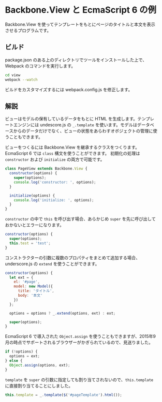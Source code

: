 Backbone.View と EcmaScript 6 の例
=================================

Backbone.View を使ってテンプレートをもとにページのタイトルと本文を表示させるプログラムです。

ビルド
-----

package.json のある上のディレクトリでツールをインストールした上で、Webpack のコマンドを実行します。

```bash
cd view
webpack --watch
```

ビルドをカスタマイズするには webpack.config.js を修正します。


解説
----

ビューはモデルの保有しているデータをもとに HTML を生成します。テンプレートエンジンには undescore.js の `_.template` を使います。モデルはデータベースからのデータだけでなく、ビューの状態をあらわすオボジェクトの管理に使うこともできます。

ビューをつくるには Backbone.View を継承するクラスをつくります。EcmaScript 6 では `class` 構文を使うことができます。
初期化の処理は `constructor` および `initialize` の両方で可能です。

```javascript
class PageView extends Backbone.View {
  constructor(options) {
    super(options);
    console.log('constructor: ', options);    
  }

  initialize(options) {
    console.log('initialize: ', options);
  }
}
```

`constructor` の中で `this` を呼び出す場合、あらかじめ `super` を先に呼び出しておかないとエラーになります。

```javascript
constructor(options) {
  super(options);
  this.test = 'test';   
}
```

コンストラクターの引数に複数のプロパティをまとめて追加する場合、underscore.js の `extend` を使うことができます。

```javascript
constructor(options) {
  let ext = {
    el: '#page',
    model: new Model({
      title: 'タイトル',
      body: '本文'
    })
  };

  options = options ? _.extend(options, ext) : ext;

  super(options);
}
```

EcmaScript 6 で導入された `Object.assign` を使うこともできますが、2015年9月の時点でサポートされるブラウザーがかぎられているので、見送りました。


```javascript
if (!options) {
  options = ext;
} else {
  Object.assign(options, ext);
}
```

`template` を `super` の引数に指定しても割り当てされないので、`this.template` に直接割り当てることにしました。


```javascript
this.template = _.template($('#pageTemplate').html());
```